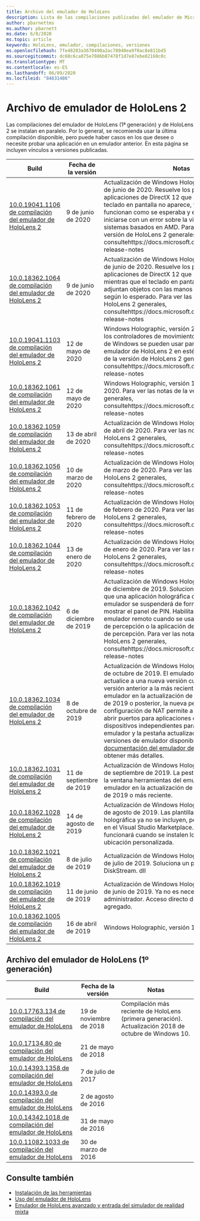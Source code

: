 ```yaml
---
title: Archivo del emulador de HoloLens
description: Lista de las compilaciones publicadas del emulador de Microsoft HoloLens.
author: pbarnettms
ms.author: pbarnett
ms.date: 6/8/2020
ms.topic: article
keywords: HoloLens, emulador, compilaciones, versiones
ms.openlocfilehash: 7fe48203a3670490a2ac78040ea9f0ac8e811bd5
ms.sourcegitcommit: dc60c6ca075e7086b87478f1d7e87ebe02160c0c
ms.translationtype: MT
ms.contentlocale: es-ES
ms.lasthandoff: 06/09/2020
ms.locfileid: "84631486"
---
```

# <a name="hololens-2-emulator-archive"></a>Archivo de emulador de HoloLens 2

Las compilaciones del emulador de HoloLens (1ª generación) y de HoloLens 2 se instalan en paralelo. Por lo general, se recomienda usar la última compilación disponible, pero puede haber casos en los que desee o necesite probar una aplicación en un emulador anterior. En esta página se incluyen vínculos a versiones publicadas.

|  Build |  Fecha de la versión |  Notas | 
|----------|----------|----------|
|  [10.0.19041.1106 de compilación del emulador de HoloLens 2](https://go.microsoft.com/fwlink/?linkid=2132415) | 9 de junio de 2020 | Actualización de Windows Holographic, versión 2004 de junio de 2020.  Resuelve los problemas con las aplicaciones de DirectX 12 que no se representan, el teclado en pantalla no aparece, y los objetos no funcionan como se esperaba y el emulador no puede iniciarse con un error sobre la virtualización anidada en sistemas basados en AMD.  Para ver las notas de la versión de HoloLens 2 generales, consultehttps://docs.microsoft.com/hololens/hololens-release-notes |
|  [10.0.18362.1064 de compilación del emulador de HoloLens 2](https://go.microsoft.com/fwlink/?linkid=2132601) | 9 de junio de 2020 | Actualización de Windows Holographic, versión 1903 de junio de 2020.  Resuelve los problemas con aplicaciones de DirectX 12 que no se representan, mientras que el teclado en pantalla no aparece ni se adjuntan objetos con las manos que no funcionan según lo esperado.  Para ver las notas de la versión de HoloLens 2 generales, consultehttps://docs.microsoft.com/hololens/hololens-release-notes |
|  [10.0.19041.1103 de compilación del emulador de HoloLens 2](https://go.microsoft.com/fwlink/?linkid=2129088) | 12 de mayo de 2020 | Windows Holographic, versión 2004.  Los auriculares y los controladores de movimiento de la realidad mixta de Windows se pueden usar para controlar y ver el emulador de HoloLens 2 en estéreo.  Para ver las notas de la versión de HoloLens 2 generales, consultehttps://docs.microsoft.com/hololens/hololens-release-notes |
|  [10.0.18362.1061 de compilación del emulador de HoloLens 2](https://go.microsoft.com/fwlink/?linkid=2129833) | 12 de mayo de 2020 | Windows Holographic, versión 1903 puede actualizar 2020.  Para ver las notas de la versión de HoloLens 2 generales, consultehttps://docs.microsoft.com/hololens/hololens-release-notes |
|  [10.0.18362.1059 de compilación del emulador de HoloLens 2](https://go.microsoft.com/fwlink/?linkid=2126826) | 13 de abril de 2020 | Actualización de Windows Holographic, versión 1903 de abril de 2020.  Para ver las notas de la versión de HoloLens 2 generales, consultehttps://docs.microsoft.com/hololens/hololens-release-notes |
|  [10.0.18362.1056 de compilación del emulador de HoloLens 2](https://go.microsoft.com/fwlink/?linkid=2121323) | 10 de marzo de 2020 | Actualización de Windows Holographic, versión 1903 de marzo de 2020.  Para ver las notas de la versión de HoloLens 2 generales, consultehttps://docs.microsoft.com/hololens/hololens-release-notes |
|  [10.0.18362.1053 de compilación del emulador de HoloLens 2](https://go.microsoft.com/fwlink/?linkid=2118321) | 11 de febrero de 2020 | Actualización de Windows Holographic, versión 1903 de febrero de 2020.  Para ver las notas de la versión de HoloLens 2 generales, consultehttps://docs.microsoft.com/hololens/hololens-release-notes |
|  [10.0.18362.1044 de compilación del emulador de HoloLens 2](https://go.microsoft.com/fwlink/?linkid=2114824) | 13 de enero de 2020 | Actualización de Windows Holographic, versión 1903 de enero de 2020.  Para ver las notas de la versión de HoloLens 2 generales, consultehttps://docs.microsoft.com/hololens/hololens-release-notes |
|  [10.0.18362.1042 de compilación del emulador de HoloLens 2](https://go.microsoft.com/fwlink/?linkid=2112589) | 6 de diciembre de 2019 | Actualización de Windows Holographic, versión 1903 de diciembre de 2019.  Soluciona un problema en el que una aplicación holográfica que se ejecuta en el emulador se suspenderá de forma inesperada al mostrar el panel de PIN.  Habilita la conectividad a un emulador remoto cuando se usa la API de simulación de percepción o la aplicación de control de simulación de percepción.  Para ver las notas de la versión de HoloLens 2 generales, consultehttps://docs.microsoft.com/hololens/hololens-release-notes |
|  [10.0.18362.1034 de compilación del emulador de HoloLens 2](https://go.microsoft.com/fwlink/?linkid=2106649) | 8 de octubre de 2019 | Actualización de Windows Holographic, versión 1903 de octubre de 2019.  El emulador le pedirá que actualice a una nueva versión cuando ejecute una versión anterior a la más reciente disponible.  Al usar el emulador en la actualización de Windows 10 de mayo de 2019 o posterior, la nueva pestaña de configuración de NAT permite a los desarrolladores abrir puertos para aplicaciones que se ejecutan en dispositivos independientes para conectarse al emulador y la pestaña actualizaciones muestra las versiones de emulador disponibles.  Consulte la [documentación del emulador de HoloLens](using-the-hololens-emulator.md) para obtener más detalles. |
|  [10.0.18362.1031 de compilación del emulador de HoloLens 2](https://go.microsoft.com/fwlink/?linkid=2103724) | 11 de septiembre de 2019 | Actualización de Windows Holographic, versión 1903 de septiembre de 2019.  La pestaña Red aparecerá en la ventana herramientas del emulador al ejecutar el emulador en la actualización de Windows 10 de mayo de 2019 o más reciente. |
|  [10.0.18362.1028 de compilación del emulador de HoloLens 2](https://go.microsoft.com/fwlink/?linkid=2101019) | 14 de agosto de 2019 | Actualización de Windows Holographic, versión 1903 de agosto de 2019.  Las plantillas de aplicación holográfica ya no se incluyen, pero están disponibles en el Visual Studio Marketplace.  El emulador ahora funcionará cuando se instalen los SDK en una ubicación personalizada. |
|  [10.0.18362.1021 de compilación del emulador de HoloLens 2](https://go.microsoft.com/fwlink/?linkid=2098508) | 8 de julio de 2019 | Actualización de Windows Holographic, versión 1903 de julio de 2019.  Soluciona un problema de firma con DiskStream. dll |
|  [10.0.18362.1019 de compilación del emulador de HoloLens 2](https://go.microsoft.com/fwlink/?linkid=2095316) | 11 de junio de 2019 | Actualización de Windows Holographic, versión 1903 de junio de 2019.  Ya no es necesario ejecutar como administrador.  Acceso directo del menú Inicio agregado. |
|  [10.0.18362.1005 de compilación del emulador de HoloLens 2](https://go.microsoft.com/fwlink/?linkid=2087187) | 16 de abril de 2019 |  Windows Holographic, versión 1903. |

## <a name="hololens-emulator-1st-gen-archive"></a>Archivo del emulador de HoloLens (1º generación)

|  Build |  Fecha de la versión |  Notas | 
|----------|----------|----------|
|  [10.0.17763.134 de compilación del emulador de HoloLens](https://go.microsoft.com/fwlink/?linkid=2065980) | 19 de noviembre de 2018 | Compilación más reciente de HoloLens (primera generación). Actualización 2018 de octubre de Windows 10. |
|  [10.0.17134.80 de compilación del emulador de HoloLens](https://go.microsoft.com/fwlink/?linkid=874531) | 21 de mayo de 2018 | 
|  [10.0.14393.1358 de compilación del emulador de HoloLens](https://go.microsoft.com/fwlink/?linkid=852626) |  7 de julio de 2017 |
|  [10.0.14393.0 de compilación del emulador de HoloLens](https://go.microsoft.com/fwlink/?LinkID=823018) |  2 de agosto de 2016 |
|  [10.0.14342.1018 de compilación del emulador de HoloLens](https://go.microsoft.com/fwlink/?LinkID=823018) |  31 de mayo de 2016 |
|  [10.0.11082.1033 de compilación del emulador de HoloLens](https://go.microsoft.com/fwlink/?LinkID=724053) |  30 de marzo de 2016 |

## <a name="see-also"></a>Consulte también
* [Instalación de las herramientas](install-the-tools.md)
* [Uso del emulador de HoloLens](using-the-hololens-emulator.md)
* [Emulador de HoloLens avanzado y entrada del simulador de realidad mixta](advanced-hololens-emulator-and-mixed-reality-simulator-input.md)
